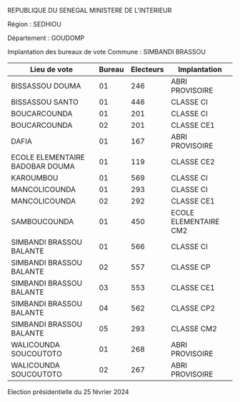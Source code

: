 REPUBLIQUE DU SENEGAL MINISTERE DE L'INTERIEUR

Région : SEDHIOU

Département : GOUDOMP

Implantation des bureaux de vote Commune : SIMBANDI BRASSOU

| Lieu de vote | Bureau | Electeurs | Implantation |
| - | - | - | - |
| BISSASSOU DOUMA | 01 | 246 | ABRI PROVISOIRE |
| BISSASSOU SANTO | 01 | 446 | CLASSE CI |
| BOUCARCOUNDA | 01 | 201 | CLASSE CI |
| BOUCARCOUNDA | 02 | 201 | CLASSE CE1 |
| DAFIA | 01 | 167 | ABRI PROVISOIRE |
| ECOLE ELEMENTAIRE BADOBAR DOUMA | 01 | 119 | CLASSE CE2 |
| KAROUMBOU | 01 | 569 | CLASSE CI |
| MANCOLICOUNDA | 01 | 293 | CLASSE CI |
| MANCOLICOUNDA | 02 | 292 | CLASSE CE1 |
| SAMBOUCOUNDA | 01 | 450 | ECOLE ELEMENTAIRE CM2 |
| SIMBANDI BRASSOU BALANTE | 01 | 566 | CLASSE CI |
| SIMBANDI BRASSOU BALANTE | 02 | 557 | CLASSE CP |
| SIMBANDI BRASSOU BALANTE | 03 | 553 | CLASSE CE1 |
| SIMBANDI BRASSOU BALANTE | 04 | 562 | CLASSE CP2 |
| SIMBANDI BRASSOU BALANTE | 05 | 293 | CLASSE CM2 |
| WALICOUNDA SOUCOUTOTO | 01 | 268 | ABRI PROVISOIRE |
| WALICOUNDA SOUCOUTOTO | 02 | 267 | ABRI PROVISOIRE |

<!-- PageNumber="14/16" -->

Election présidentielle du 25 février 2024
